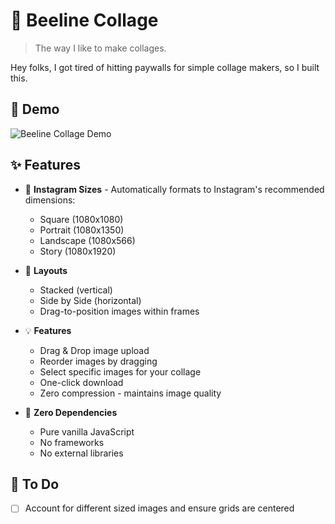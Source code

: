 # 📸 Beeline Collage

> The way I like to make collages.

Hey folks, I got tired of hitting paywalls for simple collage makers, so I built this.

## 🎥 Demo

![Beeline Collage Demo](/demo-1.gif)

## ✨ Features

- 🎯 **Instagram Sizes** - Automatically formats to Instagram's recommended dimensions:
  - Square (1080x1080)
  - Portrait (1080x1350)
  - Landscape (1080x566)
  - Story (1080x1920)

- 🎨 **Layouts**
  - Stacked (vertical)
  - Side by Side (horizontal)
  - Drag-to-position images within frames

- 💡 **Features**
  - Drag & Drop image upload
  - Reorder images by dragging
  - Select specific images for your collage
  - One-click download
  - Zero compression - maintains image quality

- 🎉 **Zero Dependencies**
  - Pure vanilla JavaScript
  - No frameworks
  - No external libraries

## 📝 To Do

- [ ] Account for different sized images and ensure grids are centered
